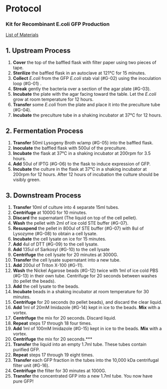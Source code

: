 # Protocol
### Kit for Recombinant E.coli GFP Production

[List of Materials](https://github.com/FinalFoods/intro-proteins-course/blob/main/Kit_Components.md)

## 1. Upstream Process

1. **Cover** the top of the baffled flask with filter paper using two pieces of tape. 
2. **Sterilize** the baffled flask in an autoclave at 121°C for 15 minutes. 
2.  **Collect** _E.coli_ from the GFP _E.coli_ stab vial (#G-02) using the inoculation loop (#G-01) . 
3. **Streak** gently the bacteria over a section of the agar plate (#G-03). 
4. **Incubate** the plate with the agar facing toward the table. Let the _E.coli_ grow at room temperature for 12 hours.
4. **Transfer** some _E.coli_ from the plate and place it into the preculture tube (#G-04). 
5. **Incubate** the preculture tube in a shaking incubator at 37°C for 12 hours.

## 2. Fermentation Process
1. **Transfer** 50ml Lysogeny Broth w/amp (#G-05) into the baffled flask.
2. **Inoculate** the baffled flask with 500ul of the preculture. 
2. **Incubate** the flask at 37°C in a shaking incubator at 200rpm for 3.5 hours.
3. **Add** 50ul of IPTG (#G-06) to the flask to induce expression of GFP. 
4. **Incubate** the culture in the flask at 37°C in a shaking incubator at 200rpm for 12 hours. After 12 hours of incubation the culture should be visibly green. 

## 3. Downstream Process
1. **Transfer** 10ml of culture into 4 separate 15ml tubes. 
2. **Centrifuge** at 1000G for 10 minutes. 
3. **Discard** the supernatant (The liquid on top of the cell pellet).
4. **Wash** the pellet with 2ml of ice cold STE buffer (#G-07).
5. **Resuspend** the pellet in 800ul of STE buffer (#G-07) with 8ul of Lysozyme (#G-08) to obtain a cell lysate.
6. **Incubate** the cell lysate on ice for 15 minutes.
7. **Add** 4ul of DTT (#G-09) to the cell lysate.
8. **Add** 135ul of Sarkosyl (#G-10) to the cell lysate
10. **Centrifuge** the cell lysate for 20 minutes at 3000G.
11. **Transfer** the cell lysate supernatant into a new tube. 
12. **Add** 200ul of Triton X-100 (#G-11).
13. **Wash** the Nickel Agarose beads (#G-12) twice with 1ml of ice cold PBS (#G-13) in their own tube. Centrifuge for 20 seconds between washes (to pellet the beads).
14. **Add** the cell lysate to the beads.
15. **Incubate** beads in a shaking incubator at room temperature for 30 minutes. 
16. **Centrifuge** for 20 seconds (to pellet beads), and discard the clear liquid.
17. **Add** 1ml of 20mM Imidazole (#G-14) kept in ice to the beads. **Mix** with a vortex.
18. **Centrifuge** the mix for 20 seconds. Discard liquid.
19. **Repeat** steps 17 through 18 four times.
17. **Add** 1ml of 100mM Imidazole (#G-15) kept in ice to the beads. **Mix** with a vortex.
18. **Centrifuge** the mix for 20 seconds.***
19. **Transfer** the liquid into an empty 1.7ml tube. These tubes contain purified GFP.
19. **Repeat** steps 17 through 19 eight times.
17. **Transfer** each GFP fraction in the tubes into the 10,000 kDa centrifugal filter unit (#G-16). 
18. **Centrifuge** the filter for 30 minutes at 1000G.
18. **Transfer** the concentrated GFP into a new 1.7ml tube. You now have pure GFP! 
